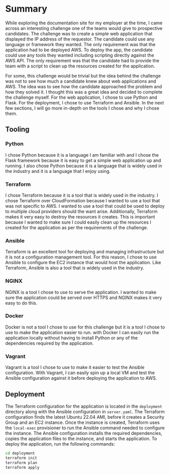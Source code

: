 # Summary

While exploring the documentation site for my employer at the time, I came across an interesting challenge one of the teams would give to prospective candidates. The challenge was to create a simple web application that displayed the IP address of the requestor. The candidate could use any language or framework they wanted. The only requirement was that the application had to be deployed AWS. To deploy the app, the candidate could use any tools they wanted including scripting directly against the AWS API. The only requirement was that the candidate had to provide the team with a script to clean up the resources created for the application.

For some, this challenge would be trivial but the idea behind the challenge was not to see how much a candidate knew about web applications and AWS. The idea was to see how the candidate approached the problem and how they solved it. I thought this was a great idea and decided to complete the challenge myself. For the web application, I chose to use Python and Flask. For the deployment, I chose to use Terraform and Ansible. In the next few sections, I will go more in-depth on the tools I chose and why I chose them.

## Tooling

### Python

I chose Python because it is a language I am familiar with and I chose the Flask framework because it is easy to get a simple web application up and running. I also chose Python because it is a language that is widely used in the industry and it is a language that I enjoy using.

### Terraform

I chose Terraform because it is a tool that is widely used in the industry. I chose Terraform over CloudFormation because I wanted to use a tool that was not specific to AWS. I wanted to use a tool that could be used to deploy to multiple cloud providers should the want arise. Additionally, Terraform makes it very easy to destroy the resources it creates. This is important because I wanted to make sure I could easily clean up the resources I created for the application as per the requirements of the challenge.

### Ansible

Terraform is an excellent tool for deploying and managing infrastructure but it is not a configuration management tool. For this reason, I chose to use Ansible to configure the EC2 instance that would host the application. Like Terraform, Ansible is also a tool that is widely used in the industry.

### NGINX

NGINX is a tool I chose to use to serve the application. I wanted to make sure the application could be served over HTTPS and NGINX makes it very easy to do this.

### Docker

Docker is not a tool I chose to use for this challenge but it is a tool I chose to use to make the application easier to run. with Docker I can easily run the application locally without having to install Python or any of the dependencies required by the application.

### Vagrant

Vagrant is a tool I chose to use to make it easier to test the Ansible configuration. With Vagrant, I can easily spin up a local VM and test the Ansible configuration against it before deploying the application to AWS.

## Deployment

The Terraform configuration for the application is located in the `deployment` directory along with the Ansible configuration in `server.yaml`. The Terraform configuration finds the latest Ubuntu 22.04 AMI, before it creates a Security Group and an EC2 instance. Once the instance is created, Terraform uses the `local-exec` provisioner to run the Ansible command needed to configure the instance. The Ansible configuration installs the required dependencies, copies the application files to the instance, and starts the application. To deploy the application, run the following commands:

```bash
cd deployment
terraform init
terraform plan
terraform apply
```